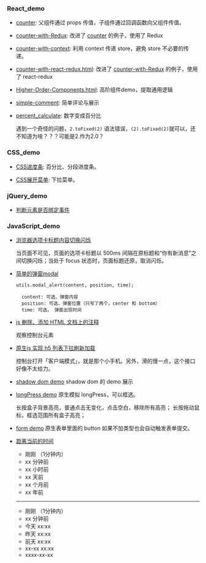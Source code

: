 ### React_demo
- [counter](https://askybig.github.io/demo/React/counter.html): 父组件通过 props 传值，子组件通过回调函数向父组件传值。

- [counter-with-Redux](https://askybig.github.io/demo/React/counter-with-Redux.html): 改进了 [counter](https://askybig.github.io/demo/React/counter.html) 的例子，使用了 Redux 

- [counter-with-context](https://askybig.github.io/demo/React/counter-with-context.html): 利用 context 传递 store，避免 store 不必要的传递。

- [counter-with-react-redux.html](https://askybig.github.io/demo/React/counter-with-react-redux.html): 改进了 [counter-with-Redux](https://askybig.github.io/demo/React/counter-with-Redux.html) 的例子，使用了 react-redux 

- [Higher-Order-Components.html](https://askybig.github.io/demo/React/Higher-Order-Components.html): 高阶组件demo，提取通用逻辑

- [simple-comment](https://askybig.github.io/demo/React/simple-comment/): 简单评论与展示

- [percent_calculate](https://askybig.github.io/demo/React/percent_calculate/): 数字变成百分比

  遇到一个奇怪的问题，`2.toFixed(2)` 语法错误，`(2).toFixed(2)`就可以，还不知道为啥？？？可能是2.作为2.0？

### CSS_demo
- [CSS进度条](https://askybig.github.io/demo/CSS/progress.html): 百分比、分段进度条。

- [CSS展开菜单](https://askybig.github.io/demo/CSS/下拉菜单.html): 下拉菜单。

### jQuery_demo
- [判断元素是否绑定事件](https://askybig.github.io/demo/jQuery/hasBind.html)

### JavaScript_demo
- [浏览器选项卡标题内容切换闪烁](https://askybig.github.io/demo/JavaScript/changeBrowserTitle.html)

  当页面不可见，页面的选项卡标题以 500ms 间隔在原标题和“你有新消息”之间切换闪烁；当处于 focus 状态时，页面标题还原，取消闪烁。

- [简单的弹窗modal](https://askybig.github.io/demo/JavaScript/simple-modal/simple-modal.html)

  ```
  utils.modal_alert(content, position, time);

    content: 可选，弹窗内容
    position: 可选，弹窗位置（只写了两个，center 和 bottom）
    time: 可选， 弹窗出现时间
  ```

- [js 删除、添加 HTML 文档上的注释](https://askybig.github.io/demo/JavaScript/removeAndAddComment.html)

  观察控制台元素
  
- [原生js 实现 h5 列表下拉刷新加载](https://askybig.github.io/demo/JavaScript/h5-list-pulldown-to-refresh.html)

  控制台打开「客户端模式」，就是那个小手机。另外，滑的慢一点，这个接口好像不太给力。

- [shadow dom demo](https://askybig.github.io/demo/JavaScript/shadow_dom_demo.html)
  shadow dom 的 demo 展示
  
- [longPress demo](https://askybig.github.io/demo/JavaScript/longPress_hack.html)
  原生模拟 longPress，可以框选。
  
  长按盒子背景高亮，普通点击无变化，点击空白，移除所有高亮；
  长按拖动鼠标，框选范围所有盒子高亮；

- [form demo](https://askybig.github.io/demo/JavaScript/form_test/form_input.html)
  原生表单里面的 button 如果不加类型也会自动触发表单提交。

- [距离当前的时间](https://askybig.github.io/demo/JavaScript/timeSpent.html)
  - 刚刚 （1分钟内）
  - xx 分钟前
  - xx 小时前
  - xx 天前
  - xx 个月前
  - xx  年前
  
  ---
  - 刚刚 （1分钟内）
  - xx 分钟前
  - 今天 xx:xx
  - 昨天 xx:xx
  - 前天 xx:xx
  - xx-xx xx:xx
  - xxxx-xx-xx
  
